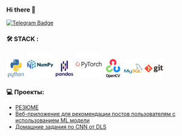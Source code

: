 ### Hi there 👋
<div id="badges">
  <a href="https://t.me/MokryYezhik">
    <img src="https://img.shields.io/badge/Telegram-grey?logo=telegram&style=for-the-badge" alt="Telegram Badge"/>
  </a>
</div>

### :hammer_and_wrench: STACK :
<div>
  <img src="https://github.com/devicons/devicon/blob/master/icons/python/python-original-wordmark.svg" title="Python" alt="Python" width="50" height="50">
  <img src="https://github.com/devicons/devicon/blob/master/icons/numpy/numpy-original-wordmark.svg" title="Numpy" alt="Numpy" width="70" height="70">
  <img src="https://github.com/devicons/devicon/blob/master/icons/pandas/pandas-original-wordmark.svg" title="Pandas" alt="Pandas" width="50" height="50">
  <img src="https://github.com/devicons/devicon/blob/master/icons/pytorch/pytorch-original-wordmark.svg" title="Pytorch" alt="Pytorch" width="70" height="70">
  <img src="https://github.com/devicons/devicon/blob/master/icons/opencv/opencv-original-wordmark.svg" title="OpenCV" alt="OpenCV" width="50" height="50">
  <img src="https://github.com/devicons/devicon/blob/master/icons/mysql/mysql-original-wordmark.svg" title="SQL" alt="SQL" width="50" height="50">
  <img src="https://github.com/devicons/devicon/blob/master/icons/git/git-original-wordmark.svg" title="Git" alt="Git" width="50" height="50">
</div>

### :computer: Проекты:
- [РЕЗЮМЕ](https://mokryyezhik.github.io/CV/)
- [Веб-приложение для рекомендации постов пользователям с
использованием ML модели](https://github.com/MokryYezhik/kc/tree/main/final_project)
- [Домашние задания по CNN от DLS](https://github.com/MokryYezhik/studying-CNN)



<!--
**MokryYezhik/MokryYezhik** is a ✨ _special_ ✨ repository because its `README.md` (this file) appears on your GitHub profile.

Here are some ideas to get you started:

- 🔭 I’m currently working on ...
- 🌱 I’m currently learning ...
- 👯 I’m looking to collaborate on ...
- 🤔 I’m looking for help with ...
- 💬 Ask me about ...
- 📫 How to reach me: ...
- 😄 Pronouns: ...
- ⚡ Fun fact: ...
-->
